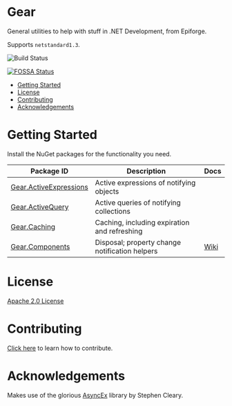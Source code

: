 <h1>Gear</h1>

General utilities to help with stuff in .NET Development, from Epiforge.

Supports `netstandard1.3`.

![Build Status](https://ci.appveyor.com/api/projects/status/3s25e4ldo2ji1ech?svg=true)

[![FOSSA Status](https://app.fossa.io/api/projects/git%2Bgithub.com%2FEpiforge%2FGear.svg?type=shield)](https://app.fossa.io/projects/git%2Bgithub.com%2FEpiforge%2FGear?ref=badge_shield)

- [Getting Started](#getting-started)
- [License](#license)
- [Contributing](#contributing)
- [Acknowledgements](#acknowledgements)

# Getting Started

Install the NuGet packages for the functionality you need.

| Package ID | Description | Docs
| - | - | -
| [Gear.ActiveExpressions](https://www.nuget.org/packages/Gear.ActiveExpressions/) | Active expressions of notifying objects
| [Gear.ActiveQuery](https://www.nuget.org/packages/Gear.ActiveQuery/) | Active queries of notifying collections
| [Gear.Caching](https://www.nuget.org/packages/Gear.Caching/) | Caching, including expiration and refreshing
| [Gear.Components](https://www.nuget.org/packages/Gear.Components/) | Disposal; property change notification helpers | [Wiki](https://github.com/Epiforge/Gear/wiki/Components)

# License

[Apache 2.0 License](LICENSE)

# Contributing

[Click here](CONTRIBUTING.md) to learn how to contribute.

# Acknowledgements

Makes use of the glorious [AsyncEx](https://github.com/StephenCleary/AsyncEx) library by Stephen Cleary.
